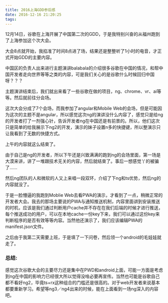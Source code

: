 ```yaml
---
title: 2016上海GDD参后感
date: 2016-12-16 21:20:25
tags:
---
```


12月14日，谷歌在上海开展了中国第二次的GDD，于是我特别兴奋的从福州跑到了上海参加这个次大会。

大会8点就开始，我掐准了时间8点进了场，结果还是整整听了1小时的电音，才正式开始GDD的主要内容。

中国区的负责人出来进行主题演讲balabala的介绍很多谷歌在中国的情况，和帮中国开发者走向世界等等之类的内容，可是我们关心的是谷歌什么时候回归中国呀？？？

主题演讲结束后，我们就出来看了一些谷歌在做的项目，ng、chrome、vr、ai等等。然后就前往分会场。

这次大会分成了7个会场，而我参加了angular和Mobile Web的会场，但是可能因为这次的主题不是angular，所以感觉这次ng的演讲没什么内容了，感觉只是给ng的开发者打了一剂强心针，告诉开发者ng在中国还是有前景的。所以，他们这次只是简单的给我展示下ng2的开发，演示的妹子设置n多的快捷键，所以整演示只让我看到了无数的快捷方式。

上午的内容就这么结束了。

由于自己是ng的开发者，所以下午还是兴致满满的跑到ng的会场里面，第一场是大漠来讲，讲了一堆跟技术无关的内容，然后就结束了。事后一想感觉丫的被骗了……

然后ng团队的人和微软的人又上来唱一段双环，介绍了下ng和ts优势，然后ng的内容就没了。

于是一脸懵逼的我跑到Moblie Web去看PWA的演示，才看到了一点，稍微正常的开发者大会。我去的那场主要说的PWA与通知推送机制，内容里面讲到安装推送的时机，应该是我们通过判断用户cache并不存在在我们后端的时候才进行推送，每个推送成功的用户，可以在本地cache一份key下来，我们可以通过这份key来判断程序的是否有效等等内容。当然他还演示了，我们应该编辑PWA的manifest.json文件。

之后由于我第二天需要上班，于是填了一下问卷，然后领一个android的毛娃娃就走了。


### 总结:

感觉这次谷歌大会的主要尽力还是集中在PWD和android上面，可能一方面是考虑到ng在中国的影响力已经很大所以觉得没啥必要再宣传。当然也可能是谷歌自己都不看好ng2，毕竟ts+rx这种组合的门槛还是很高的。对于web开发者来说基本都要重新学习。希望等ng3／ng4出来的时候，能在上面看到一场ng深入的内容吧。